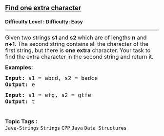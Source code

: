<h2><a href="https://www.geeksforgeeks.org/problems/find-one-extra-character/0">Find one extra character</a></h2><h3>Difficulty Level : Difficulty: Easy</h3><hr><div class="problems_problem_content__Xm_eO"><p><span style="font-size: 18px;">Given two strings <strong>s1 </strong>and <strong>s2 </strong>which are of lengths <strong>n</strong> and <strong>n+1</strong>. The second string contains all the character of the first string, but there is <strong>one extra</strong> character. Your task to find the extra character in the second string and return it.</span><span style="font-size: 18px;">&nbsp;</span></p>
<p><span style="font-size: 18px;"><strong>Examples:</strong></span></p>
<pre><span style="font-size: 18px;"><strong>Input: </strong>s1 = </span><span style="font-size: 18px;">abcd</span><span style="font-size: 18px;">, </span><span style="font-size: 18px;">s2 = badce</span>
<span style="font-size: 18px;"><strong>Output: </strong>e</span></pre>
<pre><span style="font-size: 18px;"><strong>Input: </strong>s1 = efg, s2 = gtfe
<strong>Output: </strong>t</span></pre></div><br><p><span style=font-size:18px><strong>Topic Tags : </strong><br><code>Java-Strings</code>&nbsp;<code>Strings</code>&nbsp;<code>CPP</code>&nbsp;<code>Java</code>&nbsp;<code>Data Structures</code>&nbsp;